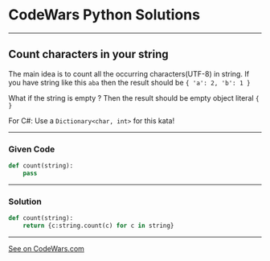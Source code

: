 # CodeWars Python Solutions

---

## Count characters in your string

The main idea is to count all the occurring characters(UTF-8) in string. If you have string like this `aba` then the result should be `{ 'a': 2, 'b': 1 }`

What if the string is empty ? Then the result should be empty object literal `{ }`

For C#: Use a `Dictionary<char, int>` for this kata!

---

### Given Code


```python
def count(string):
    pass
```

---

### Solution


```python
def count(string):
    return {c:string.count(c) for c in string}
```

---


[See on CodeWars.com](https://www.codewars.com/kata/52efefcbcdf57161d4000091/)
